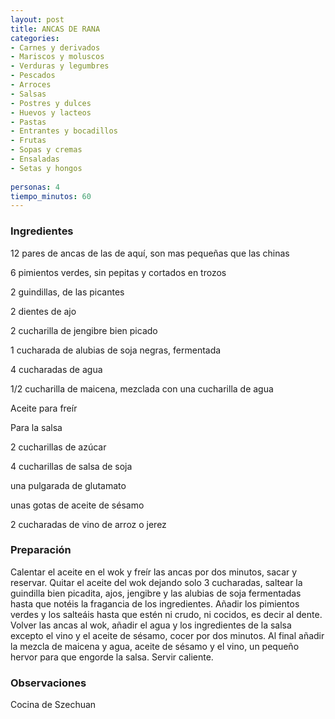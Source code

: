 ```yaml
---
layout: post
title: ANCAS DE RANA
categories:
- Carnes y derivados
- Mariscos y moluscos
- Verduras y legumbres
- Pescados
- Arroces
- Salsas
- Postres y dulces
- Huevos y lacteos
- Pastas
- Entrantes y bocadillos
- Frutas
- Sopas y cremas
- Ensaladas
- Setas y hongos
 
personas: 4 
tiempo_minutos: 60 
---
```

<h3>Ingredientes</h3>
12 pares de ancas de las de aquí, son mas pequeñas que las chinas

6 pimientos verdes, sin pepitas y cortados en trozos

2 guindillas, de las picantes

2 dientes de ajo

2 cucharilla de jengibre bien picado

1 cucharada de alubias de soja negras, fermentada

4 cucharadas de agua

1/2 cucharilla de maicena, mezclada con una cucharilla de agua

Aceite para freír

Para la salsa

2 cucharillas de azúcar

4 cucharillas de salsa de soja

una pulgarada de glutamato

unas gotas de aceite de sésamo

2 cucharadas de vino de arroz o jerez

<h3>Preparación</h3>
Calentar el aceite en el wok y freír las ancas por dos minutos, sacar y reservar. Quitar el aceite del wok dejando solo 3 cucharadas, saltear la guindilla bien picadita, ajos, jengibre y las alubias de soja fermentadas hasta que notéis la fragancia de los ingredientes. Añadir los pimientos verdes y los salteáis hasta que estén ni crudo, ni cocidos, es decir al dente. Volver las ancas al wok, añadir el agua y los ingredientes de la salsa excepto el vino y el aceite de sésamo, cocer por dos minutos. Al final añadir la mezcla de maicena y agua, aceite de sésamo y el vino, un pequeño hervor para que engorde la salsa. Servir caliente.

<h3>Observaciones</h3>
Cocina de Szechuan

